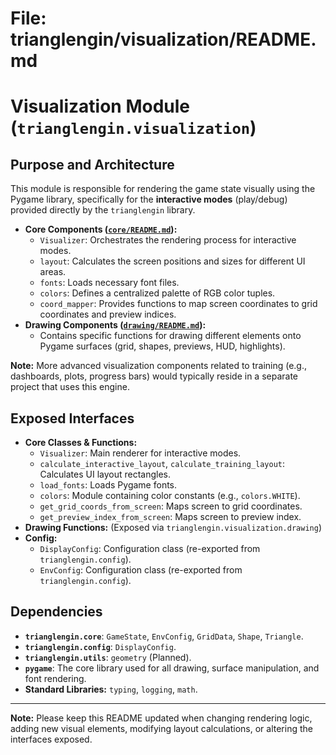 # File: trianglengin/visualization/README.md

# Visualization Module (`trianglengin.visualization`)

## Purpose and Architecture

This module is responsible for rendering the game state visually using the Pygame library, specifically for the **interactive modes** (play/debug) provided directly by the `trianglengin` library.

-   **Core Components ([`core/README.md`](core/README.md)):**
    -   `Visualizer`: Orchestrates the rendering process for interactive modes.
    -   `layout`: Calculates the screen positions and sizes for different UI areas.
    -   `fonts`: Loads necessary font files.
    -   `colors`: Defines a centralized palette of RGB color tuples.
    -   `coord_mapper`: Provides functions to map screen coordinates to grid coordinates and preview indices.
-   **Drawing Components ([`drawing/README.md`](drawing/README.md)):**
    -   Contains specific functions for drawing different elements onto Pygame surfaces (grid, shapes, previews, HUD, highlights).

**Note:** More advanced visualization components related to training (e.g., dashboards, plots, progress bars) would typically reside in a separate project that uses this engine.

## Exposed Interfaces

-   **Core Classes & Functions:**
    -   `Visualizer`: Main renderer for interactive modes.
    -   `calculate_interactive_layout`, `calculate_training_layout`: Calculates UI layout rectangles.
    -   `load_fonts`: Loads Pygame fonts.
    -   `colors`: Module containing color constants (e.g., `colors.WHITE`).
    -   `get_grid_coords_from_screen`: Maps screen to grid coordinates.
    -   `get_preview_index_from_screen`: Maps screen to preview index.
-   **Drawing Functions:** (Exposed via `trianglengin.visualization.drawing`)
-   **Config:**
    -   `DisplayConfig`: Configuration class (re-exported from `trianglengin.config`).
    -   `EnvConfig`: Configuration class (re-exported from `trianglengin.config`).

## Dependencies

-   **`trianglengin.core`**: `GameState`, `EnvConfig`, `GridData`, `Shape`, `Triangle`.
-   **`trianglengin.config`**: `DisplayConfig`.
-   **`trianglengin.utils`**: `geometry` (Planned).
-   **`pygame`**: The core library used for all drawing, surface manipulation, and font rendering.
-   **Standard Libraries:** `typing`, `logging`, `math`.

---

**Note:** Please keep this README updated when changing rendering logic, adding new visual elements, modifying layout calculations, or altering the interfaces exposed.